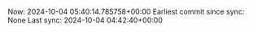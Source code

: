 Now: 2024-10-04 05:40:14.785758+00:00 Earliest commit since sync: None Last sync: 2024-10-04 04:42:40+00:00
